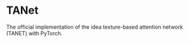 # TANet
The official implementation of the idea texture-based attention network (TANET) with PyTorch.
